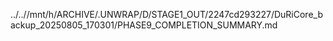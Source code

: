 ../..//mnt/h/ARCHIVE/.UNWRAP/D/STAGE1_OUT/2247cd293227/DuRiCore_backup_20250805_170301/PHASE9_COMPLETION_SUMMARY.md